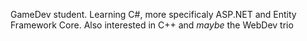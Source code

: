 GameDev student. Learning C#, more specificaly ASP.NET and Entity Framework Core. Also interested in C++ and *maybe* the WebDev trio
